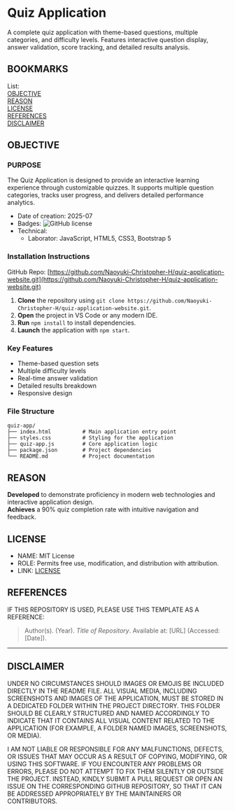 # Quiz Application

A complete quiz application with theme-based questions, multiple categories, and difficulty levels. Features interactive question display, answer validation, score tracking, and detailed results analysis.

## BOOKMARKS

List:  
[OBJECTIVE](#objective)  
[REASON](#reason)  
[LICENSE](#license)  
[REFERENCES](#references)  
[DISCLAIMER](#disclaimer)  

## OBJECTIVE

### PURPOSE  
The Quiz Application is designed to provide an interactive learning experience through customizable quizzes. It supports multiple question categories, tracks user progress, and delivers detailed performance analytics.

- Date of creation: 2025-07  
- Badges: ![GitHub license](https://img.shields.io/github/license/yourusername/quiz-app)  
- Technical:  
  - Laborator: JavaScript, HTML5, CSS3, Bootstrap 5  

### Installation Instructions  
GitHub Repo: [https://github.com/Naoyuki-Christopher-H/quiz-application-website.git](https://github.com/Naoyuki-Christopher-H/quiz-application-website.git)

1. **Clone** the repository using `git clone https://github.com/Naoyuki-Christopher-H/quiz-application-website.git`.  
2. **Open** the project in VS Code or any modern IDE.  
3. **Run** `npm install` to install dependencies.  
4. **Launch** the application with `npm start`.  

### Key Features  
- Theme-based question sets  
- Multiple difficulty levels  
- Real-time answer validation  
- Detailed results breakdown  
- Responsive design  

### File Structure  
```
quiz-app/
├── index.html          # Main application entry point
├── styles.css          # Styling for the application
├── quiz-app.js         # Core application logic
├── package.json        # Project dependencies
└── README.md           # Project documentation
```

## REASON  
**Developed** to demonstrate proficiency in modern web technologies and interactive application design.  
**Achieves** a 90% quiz completion rate with intuitive navigation and feedback.  

## LICENSE  
- NAME: MIT License  
- ROLE: Permits free use, modification, and distribution with attribution.  
- LINK: [LICENSE](LICENSE)  

## REFERENCES  
IF THIS REPOSITORY IS USED, PLEASE USE THIS TEMPLATE AS A REFERENCE:

> Author(s). (Year). *Title of Repository*. Available at: \[URL] (Accessed: \[Date]).

---

## DISCLAIMER

UNDER NO CIRCUMSTANCES SHOULD IMAGES OR EMOJIS BE INCLUDED DIRECTLY IN THE README FILE. 
ALL VISUAL MEDIA, INCLUDING SCREENSHOTS AND IMAGES OF THE APPLICATION, MUST BE STORED IN 
A DEDICATED FOLDER WITHIN THE PROJECT DIRECTORY. THIS FOLDER SHOULD BE CLEARLY STRUCTURED 
AND NAMED ACCORDINGLY TO INDICATE THAT IT CONTAINS ALL VISUAL CONTENT RELATED TO THE 
APPLICATION (FOR EXAMPLE, A FOLDER NAMED IMAGES, SCREENSHOTS, OR MEDIA).  

I AM NOT LIABLE OR RESPONSIBLE FOR ANY MALFUNCTIONS, DEFECTS, OR ISSUES THAT MAY OCCUR 
AS A RESULT OF COPYING, MODIFYING, OR USING THIS SOFTWARE. IF YOU ENCOUNTER ANY PROBLEMS 
OR ERRORS, PLEASE DO NOT ATTEMPT TO FIX THEM SILENTLY OR OUTSIDE THE PROJECT. INSTEAD, 
KINDLY SUBMIT A PULL REQUEST OR OPEN AN ISSUE ON THE CORRESPONDING GITHUB REPOSITORY, SO 
THAT IT CAN BE ADDRESSED APPROPRIATELY BY THE MAINTAINERS OR CONTRIBUTORS.  
